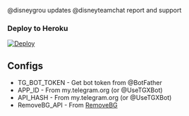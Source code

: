 @disneygrou  updates
@disneyteamchat report and support

### Deploy to Heroku
[![Deploy](https://www.herokucdn.com/deploy/button.svg)](https://heroku.com/deploy?template=https://github.com/disneyteam76/Image-Editor)


## Configs

* TG_BOT_TOKEN  - Get bot token from @BotFather
* APP_ID        - From my.telegram.org (or @UseTGXBot)
* API_HASH      - From my.telegram.org (or @UseTGXBot)
* RemoveBG_API  - From [RemoveBG](https://www.remove.bg/b/background-removal-api)
